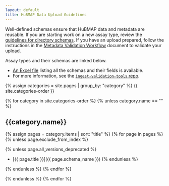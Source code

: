 ```yaml
---
layout: default
title: HuBMAP Data Upload Guidelines
---
```


Well-defined schemas ensure that HuBMAP data and metadata are reusable.
If you are starting work on a new assay type, review the
[guidelines for directory schemas](https://github.com/hubmapconsortium/ingest-validation-tools/blob/master/HOWTO-describe-directories.md#readme).
If you have an upload prepared, follow the instructions in 
the [Metadata Validation Workflow](https://docs.google.com/document/d/1lfgiDGbyO4K4Hz1FMsJjmJd9RdwjShtJqFYNwKpbcZY/) 
document to validate your upload.

Assay types and their schemas are linked below.
- [An Excel file](field-schemas.xlsx) listing all the schemas and their fields is available.
- For more information, see the [`ingest-validation-tools` repo](https://github.com/hubmapconsortium/ingest-validation-tools#readme).

{% assign categories = site.pages | group_by: "category" %}
{{ site.categories-order }}

{% for category in site.categories-order %}
{% unless category.name == "" %}

## {{category.name}}

{% assign pages = category.items | sort: "title" %}
{% for page in pages %}
{% unless page.exclude_from_index %}

{% unless page.all_versions_deprecated %}
- [{{ page.title }}]({{ page.schema_name }})
{% endunless %}

{% endunless %}
{% endfor %}

{% endunless %}
{% endfor %}
